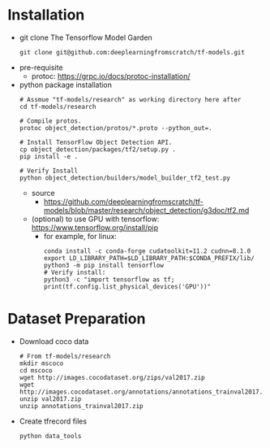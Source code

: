 # Installation
- git clone The Tensorflow Model Garden
    ```
    git clone git@github.com:deeplearningfromscratch/tf-models.git
    ```
- pre-requisite
    - protoc: https://grpc.io/docs/protoc-installation/
- python package installation
    ```
    # Assmue "tf-models/research" as working directory here after
    cd tf-models/research
    
    # Compile protos.
    protoc object_detection/protos/*.proto --python_out=.

    # Install TensorFlow Object Detection API.
    cp object_detection/packages/tf2/setup.py .
    pip install -e .

    # Verify Install
    python object_detection/builders/model_builder_tf2_test.py
    ```
    - source
        - https://github.com/deeplearningfromscratch/tf-models/blob/master/research/object_detection/g3doc/tf2.md
    - (optional) to use GPU with tensorflow: https://www.tensorflow.org/install/pip
        - for example, for linux:
            ```
            conda install -c conda-forge cudatoolkit=11.2 cudnn=8.1.0
            export LD_LIBRARY_PATH=$LD_LIBRARY_PATH:$CONDA_PREFIX/lib/
            python3 -m pip install tensorflow
            # Verify install:
            python3 -c "import tensorflow as tf; print(tf.config.list_physical_devices('GPU'))"
            ```

# Dataset Preparation
- Download coco data
    ```
    # From tf-models/research
    mkdir mscoco
    cd mscoco
    wget http://images.cocodataset.org/zips/val2017.zip
    wget http://images.cocodataset.org/annotations/annotations_trainval2017.zip
    unzip val2017.zip
    unzip annotations_trainval2017.zip
    ```
- Create tfrecord files
    ```
    python data_tools
    ```
